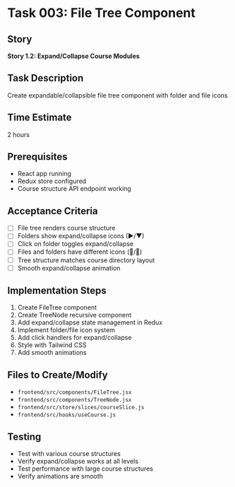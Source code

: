 # Task 003: File Tree Component

## Story
**Story 1.2: Expand/Collapse Course Modules**

## Task Description
Create expandable/collapsible file tree component with folder and file icons

## Time Estimate
2 hours

## Prerequisites
- React app running
- Redux store configured
- Course structure API endpoint working

## Acceptance Criteria
- [ ] File tree renders course structure
- [ ] Folders show expand/collapse icons (▶/▼)
- [ ] Click on folder toggles expand/collapse
- [ ] Files and folders have different icons (📁/📄)
- [ ] Tree structure matches course directory layout
- [ ] Smooth expand/collapse animation

## Implementation Steps
1. Create FileTree component
2. Create TreeNode recursive component
3. Add expand/collapse state management in Redux
4. Implement folder/file icon system
5. Add click handlers for expand/collapse
6. Style with Tailwind CSS
7. Add smooth animations

## Files to Create/Modify
- `frontend/src/components/FileTree.jsx`
- `frontend/src/components/TreeNode.jsx`
- `frontend/src/store/slices/courseSlice.js`
- `frontend/src/hooks/useCourse.js`

## Testing
- Test with various course structures
- Verify expand/collapse works at all levels
- Test performance with large course structures
- Verify animations are smooth
